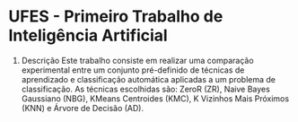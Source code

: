 # UFES - Primeiro Trabalho de Inteligência Artificial

1. Descrição
Este trabalho consiste em realizar uma comparação experimental entre um conjunto pré-definido de técnicas de aprendizado e classificação automática aplicadas a um problema de classificação. As técnicas escolhidas são: ZeroR (ZR), Naive Bayes Gaussiano (NBG), KMeans Centroides (KMC), K Vizinhos Mais Próximos (KNN) e Árvore de Decisão (AD).
